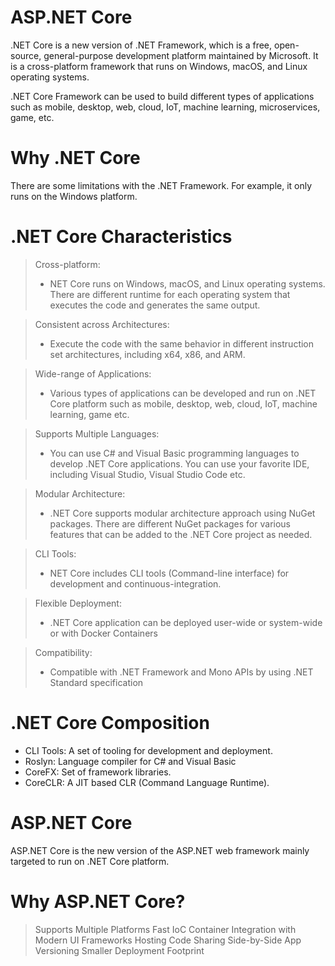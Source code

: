 # ASP.NET Core

.NET Core is a new version of .NET Framework, which is a free, open-source, general-purpose development platform maintained by Microsoft. It is a cross-platform framework that runs on Windows, macOS, and Linux operating systems.

.NET Core Framework can be used to build different types of applications such as mobile, desktop, web, cloud, IoT, machine learning, microservices, game, etc.

# Why .NET Core
There are some limitations with the .NET Framework. For example, it only runs on the Windows platform.

# .NET Core Characteristics

> Cross-platform:
>* NET Core runs on Windows, macOS, and Linux operating systems. There are different runtime for each operating system that executes the code and generates the same output.

> Consistent across Architectures:
>* Execute the code with the same behavior in different instruction set architectures, including x64, x86, and ARM.

> Wide-range of Applications:
>* Various types of applications can be developed and run on .NET Core platform such as mobile, desktop, web, cloud, IoT, machine learning, game etc.

> Supports Multiple Languages:
>* You can use C# and Visual Basic programming languages to develop .NET Core applications. You can use your favorite IDE, including Visual Studio, Visual Studio Code etc.

> Modular Architecture:
>* .NET Core supports modular architecture approach using NuGet packages. There are different NuGet packages for various features that can be added to the .NET Core project as needed.

> CLI Tools:
>* NET Core includes CLI tools (Command-line interface) for development and continuous-integration.

> Flexible Deployment:
>* .NET Core application can be deployed user-wide or system-wide or with Docker Containers

> Compatibility:
>* Compatible with .NET Framework and Mono APIs by using .NET Standard specification


# .NET Core Composition

* CLI Tools: A set of tooling for development and deployment.
* Roslyn: Language compiler for C# and Visual Basic
* CoreFX: Set of framework libraries.
* CoreCLR: A JIT based CLR (Command Language Runtime).

# ASP.NET Core
ASP.NET Core is the new version of the ASP.NET web framework mainly targeted to run on .NET Core platform.

# Why ASP.NET Core?

> Supports Multiple Platforms
> Fast
> IoC Container
> Integration with Modern UI Frameworks
> Hosting
> Code Sharing
> Side-by-Side App Versioning
> Smaller Deployment Footprint